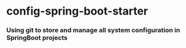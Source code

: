 # config-spring-boot-starter
### Using git to store and manage all system configuration in SpringBoot projects
